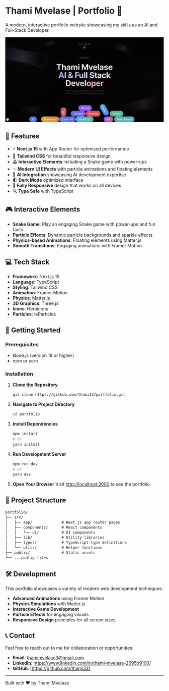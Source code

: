 # Thami Mvelase | Portfolio 🚀

A modern, interactive portfolio website showcasing my skills as an AI and Full-Stack Developer.

![Portfolio Website](public/portfolio-hero.png)

## 🌟 Features

- ⚡ **Next.js 15** with App Router for optimized performance
- 🎨 **Tailwind CSS** for beautiful responsive design
- 🕹️ **Interactive Elements** including a Snake game with power-ups
- ✨ **Modern UI Effects** with particle animations and floating elements
- 🧠 **AI Integration** showcasing AI development expertise
- 🌓 **Dark Mode** optimized interface
- 📱 **Fully Responsive** design that works on all devices
- 🔍 **Type Safe** with TypeScript

## 🎮 Interactive Elements

- **Snake Game**: Play an engaging Snake game with power-ups and fun facts
- **Particle Effects**: Dynamic particle backgrounds and sparkle effects
- **Physics-based Animations**: Floating elements using Matter.js
- **Smooth Transitions**: Engaging animations with Framer Motion

## 💻 Tech Stack

- **Framework**: Next.js 15
- **Language**: TypeScript
- **Styling**: Tailwind CSS
- **Animation**: Framer Motion
- **Physics**: Matter.js
- **3D Graphics**: Three.js
- **Icons**: Heroicons
- **Particles**: tsParticles

## 🚀 Getting Started

### Prerequisites

- Node.js (version 18 or higher)
- npm or yarn

### Installation

1. **Clone the Repository**
   ```bash
   git clone https://github.com/thami33/portfolio.git
   ```

2. **Navigate to Project Directory**
   ```bash
   cd portfolio
   ```

3. **Install Dependencies**
   ```bash
   npm install
   # or
   yarn install
   ```

4. **Run Development Server**
   ```bash
   npm run dev
   # or
   yarn dev
   ```

5. **Open Your Browser**
   Visit [http://localhost:3000](http://localhost:3000) to see the portfolio.

## 📂 Project Structure

```
portfolio/
├── src/
│   ├── app/             # Next.js app router pages
│   ├── components/      # React components
│   │   └── ui/          # UI components
│   ├── lib/             # Utility libraries
│   ├── types/           # TypeScript type definitions
│   └── utils/           # Helper functions
├── public/              # Static assets
└── ...config files
```

## 🛠️ Development

This portfolio showcases a variety of modern web development techniques:

- **Advanced Animations** using Framer Motion
- **Physics Simulations** with Matter.js
- **Interactive Game Development**
- **Particle Effects** for engaging visuals
- **Responsive Design** principles for all screen sizes

## 📞 Contact

Feel free to reach out to me for collaboration or opportunities:

- **Email**: thamimvelase3@gmail.com
- **LinkedIn**: https://www.linkedin.com/in/thami-mvelase-2695b9100/
- **GitHub**: [https://github.com/thami33]

---

Built with ❤️ by Thami Mvelase
